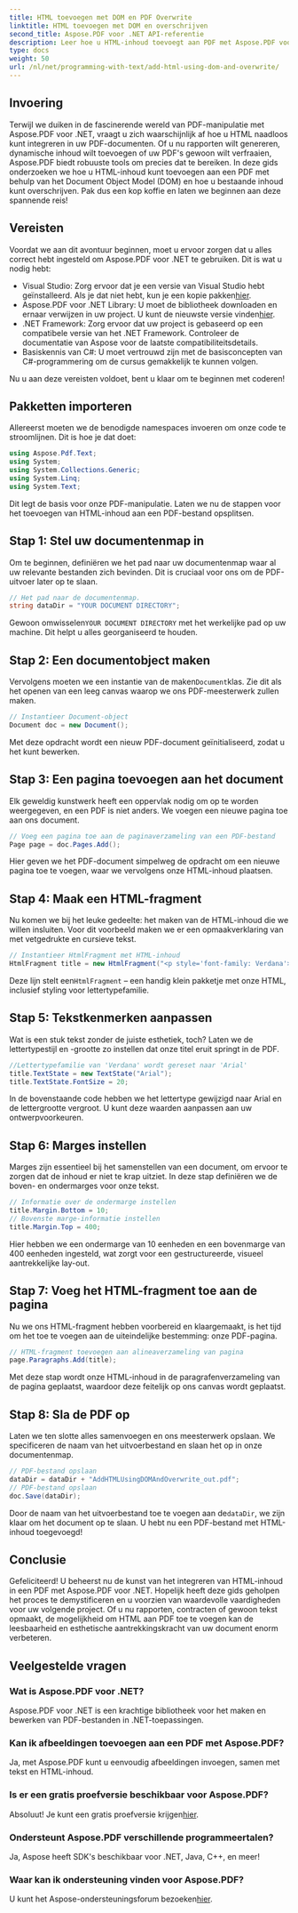 ```yaml
---
title: HTML toevoegen met DOM en PDF Overwrite
linktitle: HTML toevoegen met DOM en overschrijven
second_title: Aspose.PDF voor .NET API-referentie
description: Leer hoe u HTML-inhoud toevoegt aan PDF met Aspose.PDF voor .NET. Deze stapsgewijze handleiding behandelt alles van de installatie tot de uiteindelijke opslag.
type: docs
weight: 50
url: /nl/net/programming-with-text/add-html-using-dom-and-overwrite/
---
```

## Invoering

Terwijl we duiken in de fascinerende wereld van PDF-manipulatie met Aspose.PDF voor .NET, vraagt u zich waarschijnlijk af hoe u HTML naadloos kunt integreren in uw PDF-documenten. Of u nu rapporten wilt genereren, dynamische inhoud wilt toevoegen of uw PDF's gewoon wilt verfraaien, Aspose.PDF biedt robuuste tools om precies dat te bereiken. In deze gids onderzoeken we hoe u HTML-inhoud kunt toevoegen aan een PDF met behulp van het Document Object Model (DOM) en hoe u bestaande inhoud kunt overschrijven. Pak dus een kop koffie en laten we beginnen aan deze spannende reis!

## Vereisten

Voordat we aan dit avontuur beginnen, moet u ervoor zorgen dat u alles correct hebt ingesteld om Aspose.PDF voor .NET te gebruiken. Dit is wat u nodig hebt:

-  Visual Studio: Zorg ervoor dat je een versie van Visual Studio hebt geïnstalleerd. Als je dat niet hebt, kun je een kopie pakken[hier](https://visualstudio.microsoft.com/).
-  Aspose.PDF voor .NET Library: U moet de bibliotheek downloaden en ernaar verwijzen in uw project. U kunt de nieuwste versie vinden[hier](https://releases.aspose.com/pdf/net/).
- .NET Framework: Zorg ervoor dat uw project is gebaseerd op een compatibele versie van het .NET Framework. Controleer de documentatie van Aspose voor de laatste compatibiliteitsdetails.
- Basiskennis van C#: U moet vertrouwd zijn met de basisconcepten van C#-programmering om de cursus gemakkelijk te kunnen volgen.

Nu u aan deze vereisten voldoet, bent u klaar om te beginnen met coderen!

## Pakketten importeren

Allereerst moeten we de benodigde namespaces invoeren om onze code te stroomlijnen. Dit is hoe je dat doet:

```csharp
using Aspose.Pdf.Text;
using System;
using System.Collections.Generic;
using System.Linq;
using System.Text;
```

Dit legt de basis voor onze PDF-manipulatie. Laten we nu de stappen voor het toevoegen van HTML-inhoud aan een PDF-bestand opsplitsen.

## Stap 1: Stel uw documentenmap in

Om te beginnen, definiëren we het pad naar uw documentenmap waar al uw relevante bestanden zich bevinden. Dit is cruciaal voor ons om de PDF-uitvoer later op te slaan.

```csharp
// Het pad naar de documentenmap.
string dataDir = "YOUR DOCUMENT DIRECTORY";
```

 Gewoon omwisselen`YOUR DOCUMENT DIRECTORY` met het werkelijke pad op uw machine. Dit helpt u alles georganiseerd te houden.

## Stap 2: Een documentobject maken

 Vervolgens moeten we een instantie van de maken`Document`klas. Zie dit als het openen van een leeg canvas waarop we ons PDF-meesterwerk zullen maken.

```csharp
// Instantieer Document-object
Document doc = new Document();
```

Met deze opdracht wordt een nieuw PDF-document geïnitialiseerd, zodat u het kunt bewerken.

## Stap 3: Een pagina toevoegen aan het document

Elk geweldig kunstwerk heeft een oppervlak nodig om op te worden weergegeven, en een PDF is niet anders. We voegen een nieuwe pagina toe aan ons document.

```csharp
// Voeg een pagina toe aan de paginaverzameling van een PDF-bestand
Page page = doc.Pages.Add();
```

Hier geven we het PDF-document simpelweg de opdracht om een nieuwe pagina toe te voegen, waar we vervolgens onze HTML-inhoud plaatsen.

## Stap 4: Maak een HTML-fragment

Nu komen we bij het leuke gedeelte: het maken van de HTML-inhoud die we willen insluiten. Voor dit voorbeeld maken we er een opmaakverklaring van met vetgedrukte en cursieve tekst.

```csharp
// Instantieer HtmlFragment met HTML-inhoud
HtmlFragment title = new HtmlFragment("<p style='font-family: Verdana'><b><i>Table contains text</i></b></p>");
```

 Deze lijn stelt een`HtmlFragment` – een handig klein pakketje met onze HTML, inclusief styling voor lettertypefamilie. 

## Stap 5: Tekstkenmerken aanpassen

Wat is een stuk tekst zonder de juiste esthetiek, toch? Laten we de lettertypestijl en -grootte zo instellen dat onze titel eruit springt in de PDF.

```csharp
//Lettertypefamilie van 'Verdana' wordt gereset naar 'Arial'
title.TextState = new TextState("Arial");
title.TextState.FontSize = 20;
```

In de bovenstaande code hebben we het lettertype gewijzigd naar Arial en de lettergrootte vergroot. U kunt deze waarden aanpassen aan uw ontwerpvoorkeuren.

## Stap 6: Marges instellen

Marges zijn essentieel bij het samenstellen van een document, om ervoor te zorgen dat de inhoud er niet te krap uitziet. In deze stap definiëren we de boven- en ondermarges voor onze tekst.

```csharp
// Informatie over de ondermarge instellen
title.Margin.Bottom = 10;
// Bovenste marge-informatie instellen
title.Margin.Top = 400;
```

Hier hebben we een ondermarge van 10 eenheden en een bovenmarge van 400 eenheden ingesteld, wat zorgt voor een gestructureerde, visueel aantrekkelijke lay-out.

## Stap 7: Voeg het HTML-fragment toe aan de pagina

Nu we ons HTML-fragment hebben voorbereid en klaargemaakt, is het tijd om het toe te voegen aan de uiteindelijke bestemming: onze PDF-pagina.

```csharp
// HTML-fragment toevoegen aan alineaverzameling van pagina
page.Paragraphs.Add(title);
```

Met deze stap wordt onze HTML-inhoud in de paragrafenverzameling van de pagina geplaatst, waardoor deze feitelijk op ons canvas wordt geplaatst.

## Stap 8: Sla de PDF op

Laten we ten slotte alles samenvoegen en ons meesterwerk opslaan. We specificeren de naam van het uitvoerbestand en slaan het op in onze documentenmap.

```csharp
// PDF-bestand opslaan
dataDir = dataDir + "AddHTMLUsingDOMAndOverwrite_out.pdf";
// PDF-bestand opslaan
doc.Save(dataDir);
```

Door de naam van het uitvoerbestand toe te voegen aan de`dataDir`, we zijn klaar om het document op te slaan. U hebt nu een PDF-bestand met HTML-inhoud toegevoegd!

## Conclusie

Gefeliciteerd! U beheerst nu de kunst van het integreren van HTML-inhoud in een PDF met Aspose.PDF voor .NET. Hopelijk heeft deze gids geholpen het proces te demystificeren en u voorzien van waardevolle vaardigheden voor uw volgende project. Of u nu rapporten, contracten of gewoon tekst opmaakt, de mogelijkheid om HTML aan PDF toe te voegen kan de leesbaarheid en esthetische aantrekkingskracht van uw document enorm verbeteren. 

## Veelgestelde vragen

### Wat is Aspose.PDF voor .NET?
Aspose.PDF voor .NET is een krachtige bibliotheek voor het maken en bewerken van PDF-bestanden in .NET-toepassingen.

### Kan ik afbeeldingen toevoegen aan een PDF met Aspose.PDF?
Ja, met Aspose.PDF kunt u eenvoudig afbeeldingen invoegen, samen met tekst en HTML-inhoud.

### Is er een gratis proefversie beschikbaar voor Aspose.PDF?
 Absoluut! Je kunt een gratis proefversie krijgen[hier](https://releases.aspose.com).

### Ondersteunt Aspose.PDF verschillende programmeertalen?
Ja, Aspose heeft SDK's beschikbaar voor .NET, Java, C++, en meer!

### Waar kan ik ondersteuning vinden voor Aspose.PDF?
 U kunt het Aspose-ondersteuningsforum bezoeken[hier](https://forum.aspose.com/c/pdf/10).